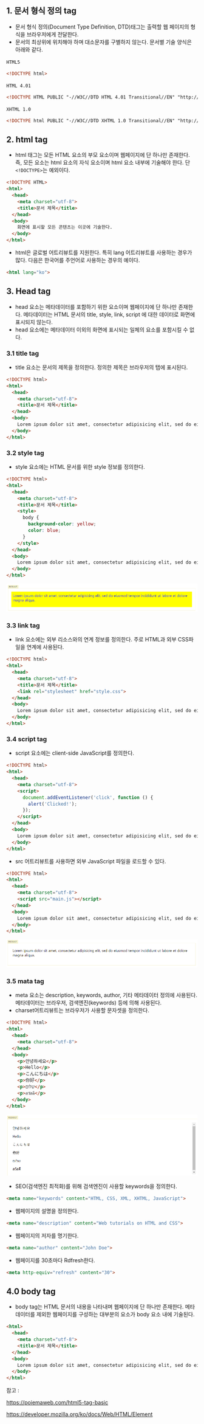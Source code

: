 ## 1. 문서 형식 정의 tag
- 문서 형식 정의(Document Type Definition, DTD)태그는 출력할 웹 페이지의 형식을 브라우저에게 전달한다.
- 문서의 최상위에 위치해야 하며 대소문자를 구별하지 않는다. 문서별 기술 양식은 아래와 같다.

`HTML5`
```html
<!DOCTYPE html>
```
`HTML 4.01`
```html
<!DOCTYPE HTML PUBLIC "-//W3C//DTD HTML 4.01 Transitional//EN" "http://www.w3.org/TR/html4/loose.dtd">
```
`XHTML 1.0`
```html
<!DOCTYPE html PUBLIC "-//W3C//DTD XHTML 1.0 Transitional//EN" "http://www.w3.org/TR/xhtml1/DTD/xhtml1-transitional.dtd">
```

## 2. html tag
- html 태그는 모든 HTML 요소의 부모 요소이며 웹페이지에 단 하나만 존재한다. 즉, 모든 요소는 html 요소의 자식 요소이며 html 요소 내부에
기술해야 한다. 단 `<!DOCTYPE>`는 예외이다.
```html
<!DOCTYPE HTML>
<html>
  <head>
    <meta charset="utf-8">
    <title>문서 제목</title>
  </head>
  <body>
    화면에 표시할 모든 콘텐츠는 이곳에 기술한다.
  </body>
</html>
```
- html은 글로벌 어트리뷰트를 지원한다. 특히 lang 어트리뷰트를 사용하는 경우가 많다. 다음은 한국어를 주언어로 사용하는 경우의 예이다.
```html
<html lang="ko">
```

## 3. Head tag
- head 요소는 메타데이터를 포함하기 위한 요소이며 웹페이지에 단 하나만 존재한다. 메타데이터는 HTML 문서의 title, style, link, script
에 대한 데이터로 화면에 표시되지 않는다.
- head 요소에는 메타데이터 이외의 화면에 표시되는 일체의 요소를 포함시킬 수 없다.

### 3.1 title tag
- title 요소는 문서의 제목을 정의한다. 정의한 제목은 브라우저의 탭에 표시된다.
```html
<!DOCTYPE html>
<html>
  <head>
    <meta charset="utf-8">
    <title>문서 제목</title>
  </head>
  <body>
    Lorem ipsum dolor sit amet, consectetur adipisicing elit, sed do eiusmod tempor incididunt ut labore et dolore magna aliqua.
  </body>
</html>
```
### 3.2 style tag
- style 요소에는 HTML 문서를 위한 style 정보를 정의한다.
```html
<!DOCTYPE html>
<html>
  <head>
    <meta charset="utf-8">
    <title>문서 제목</title>
    <style>
      body {
        background-color: yellow;
        color: blue;
      }
    </style>
  </head>
  <body>
    Lorem ipsum dolor sit amet, consectetur adipisicing elit, sed do eiusmod tempor incididunt ut labore et dolore magna aliqua.
  </body>
</html>
```

![](../assets/html3_1.PNG)

### 3.3 link tag
- link 요소에는 외부 리소스와의 연계 정보를 정의한다. 주로 HTML과 외부 CSS파일을 연계에 사용된다.
```html
<!DOCTYPE html>
<html>
  <head>
    <meta charset="utf-8">
    <title>문서 제목</title>
    <link rel="stylesheet" href="style.css">
  </head>
  <body>
    Lorem ipsum dolor sit amet, consectetur adipisicing elit, sed do eiusmod tempor incididunt ut labore et dolore magna aliqua.
  </body>
</html>
```

### 3.4 script tag
- script 요소에는 client-side JavaScript를 정의한다.
```html
<!DOCTYPE html>
<html>
  <head>
    <meta charset="utf-8">
    <script>
      document.addEventListener('click', function () {
        alert('Clicked!');
      });
    </script>
  </head>
  <body>
    Lorem ipsum dolor sit amet, consectetur adipisicing elit, sed do eiusmod tempor incididunt ut labore et dolore magna aliqua.
  </body>
</html>
```
- src 어트리뷰트를 사용하면 외부 JavaScript 파일을 로드할 수 있다.
```html
<!DOCTYPE html>
<html>
  <head>
    <meta charset="utf-8">
    <script src="main.js"></script>
  </head>
  <body>
    Lorem ipsum dolor sit amet, consectetur adipisicing elit, sed do eiusmod tempor incididunt ut labore et dolore magna aliqua.
  </body>
</html>
```

![](../assets/html3_2.PNG)

### 3.5 mata tag
- meta 요소는 description, keywords, author, 기타 메타데이터 정의에 사용된다. 메타데이터는 브라우저, 검색엔진(keywords) 등에 의해
사용된다.
- charset어트리뷰트는 브라우저가 사용할 문자셋을 정의한다.
```html
<!DOCTYPE html>
<html>
  <head>
    <meta charset="utf-8">
  </head>
  <body>
    <p>안녕하세요</p>
    <p>Hello</p>
    <p>こんにちは</p>
    <p>你好</p>
    <p>שלום</p>
    <p>สวัสดี</p>
  </body>
</html>
```

![](../assets/html3_3.PNG)


- SEO(검색엔진 최적화)를 위해 검색엔진이 사용할 keywords을 정의한다.
```html
<meta name="keywords" content="HTML, CSS, XML, XHTML, JavaScript">
```
- 웹페이지의 설명을 정의한다.
```html
<meta name="description" content="Web tutorials on HTML and CSS">
```
- 웹페이지의 저자를 명기한다.
```html
<meta name="author" content="John Doe">
```
- 웹페이지를 30초마다 Rdfresh한다.
```html
<meta http-equiv="refresh" content="30">
```

## 4.0 body tag
- body tag는 HTML 문서의 내용을 나타내며 웹페이지에 단 하나만 존재한다. 메타데이터를 제외한 웹페이지를 구성하는 대부분의 요소가 body
요소 내에 기술된다.
```html
<html>
  <head>
    <meta charset="utf-8">
    <title>문서 제목</title>
  </head>
  <body>
    Lorem ipsum dolor sit amet, consectetur adipisicing elit, sed do eiusmod tempor incididunt ut labore et dolore magna aliqua.
  </body>
</html>
```

참고 : 

https://poiemaweb.com/html5-tag-basic

https://developer.mozilla.org/ko/docs/Web/HTML/Element



